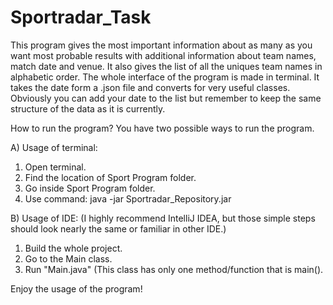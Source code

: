 # Sportradar_Task
This program gives the most important information about as many as you want most probable results with additional information about team names, match date and venue. 
It also gives the list of all the uniques team names in alphabetic order.
The whole interface of the program is made in terminal.
It takes the date form a .json file and converts for very useful classes. Obviously you can add your date to the list but remember to keep the same structure of the data as it is currently.

How to run the program?
You have two possible ways to run the program.

A) Usage of terminal:
1. Open terminal.
2. Find the location of Sport Program folder.
3. Go inside Sport Program folder.
4. Use command: java -jar Sportradar_Repository.jar

B) Usage of IDE:
(I highly recommend IntelliJ IDEA, but those simple steps should look nearly the same or familiar in other IDE.)
1) Build the whole project.
2) Go to the Main class.
3) Run "Main.java" (This class has only one method/function that is main().

Enjoy the usage of the program!
